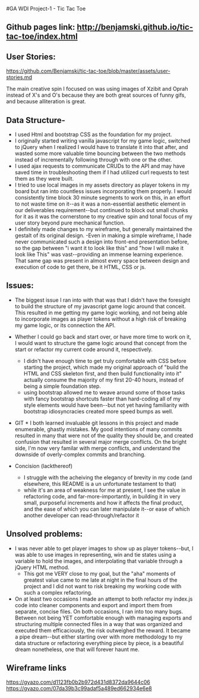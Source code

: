 #GA WDI Project-1 - Tic Tac Toe

## Github pages link: http://benjamski.github.io/tic-tac-toe/index.html

## User Stories:
https://github.com/Benjamski/tic-tac-toe/blob/master/assets/user-stories.md

The main creative spin I focused on was using images of Xzibit and Oprah instead of X's and O's because they are both great sources of funny gifs, and because alliteration is great.

## Data Structure-
  * I used Html and bootstrap CSS as the foundation for my project.
  * I originally started writing vanilla javascript for my game logic, switched to jQuery when I realized I would have to translate it into that after, and wasted some more valuable time bouncing between the two methods instead of incrementally following through with one or the other.
  * I used ajax requests to communicate CRUDs to the API and may have saved time in troubleshooting them if I had utilized curl requests to test them as they were built.
  * I tried to use local images in my assets directory as player tokens in my board but ran into countless issues incorporating them properly. I would consistently time block 30 minute segments to work on this, in an effort to not waste time on it--as it was a non-essential aesthetic element in our deliverables requirement--but continued to block out small chunks for it as it was the cornerstone to my creative spin and tonal focus of my user story beyond pure mechanical function.
  * I definitely made changes to my wireframe, but generally maintained the gestalt of its original design.
    -Even in making a simple wireframe, I hade never communicated such a design into front-end presentation before, so the gap between "i want it to look like this" and "how I will make it look like This" was vast--providing an immense learning experience. That same gap was present in almost every space between design and execution of code to get there, be it HTML, CSS or js.

## Issues:

  * The biggest issue I ran into with that was that I didn't have the foresight to build the structure of my javascript game logic around that conceit. This resulted in me getting my game logic working, and not being able to incorporate images as player tokens without a high risk of breaking my game logic, or its connection the API.

  * Whether I could go back and start over, or have more time to work on it, I would want to structure the game logic around that concept from the start or refactor my current code around it, respectively.
    * I didn't have enough time to get truly comfortable with CSS before starting the project, which made my original approach of "build the HTML and CSS skeleton first, and then build functionality into it" actually consume the majority of my first 20-40 hours, instead of being a simple foundation step.
    * using bootstrap allowed me to weave around some of those tasks with fancy bootstrap shortcuts faster than hard-coding all of my style elements would have been--but not yet having familiarity with bootstrap idiosyncracies created more speed bumps as well.
   * GIT
    * I both learned invaluable git lessons in this project and made enumerable, ghastly mistakes. My good intentions of many commits resulted in many that were not of the quality they should be, and created confusion that resulted in several major merge conflicts. On the bright side, I'm now very familar with merge conflicts, and understand the downside of overly-complex commits and branching.
 * Concision (lackthereof)
    * I struggle with the acheiving the elegancy of brevity in my code (and elsewhere, this README is a un unfortunate testament to that)
    * while it's an area of weakness for me at present, I see the value in refactoring code, and far-more-importantly, in building it in very small, purposeful increments and how it affects the final product, and the ease of which you can later manipulate it--or ease of which another developer can read-through/refactor it

## Unsolved problems:
  * I was never able to get player images to show up as player tokens--but, I was able to use images in representing, win and tie states using a variable to hold the images, and interpolating that variable through a jQuery HTML method.
    * This got me VERY close to my goal, but the "aha" moments of greatest value came to me late at night in the final hours of the project and I did not want to risk breaking my working code with such a complex refactoring.
  * On at least two occasions I made an attempt to both refactor my index.js code into cleaner components and export and import them from separate, concise files. On both occasions, I ran into too many bugs. Between not being YET comfortable enough with managing exports and structuring multiple connected files in a way that was organized and executed them efficaciously, the risk outweighed the reward. It became a pipe dream--but either starting over with more methodology to my data structure or refactoring everything piece by piece, is a beautiful dream nonetheless, one that will forever haunt me.













## Wireframe links

https://gyazo.com/d1123fb0b2b972d431d8372da9644c06
https://gyazo.com/07da39b3c99adaf5a489ed662934e6e8
